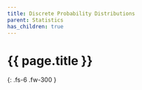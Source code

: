 ```yaml
---
title: Discrete Probability Distributions
parent: Statistics
has_children: true
---
```


# {{ page.title }}

{: .fs-6 .fw-300 }
